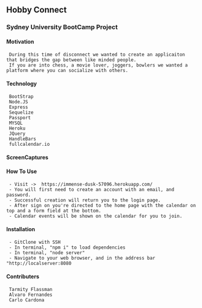 ## Hobby Connect

### Sydney University BootCamp Project 

#### Motivation
     During this time of disconnect we wanted to create an applicaiton that bridges the gap between like minded people. 
     If you are into chess, a movie lover, joggers, bowlers we wanted a platform where you can socialize with others.  

#### Technology
     BootStrap
     Node.JS
     Express
     Sequelize
     Passport
     MYSQL
     Heroku
     JQuery
     HandleBars
     fullcalendar.io
     
#### ScreenCaptures

#### How To Use
     - Visit ->  https://immense-dusk-57096.herokuapp.com/
     - You will first need to create an account with an email, and password. 
     - Successful creation will return you to the login page. 
     - After sign on you're directed to the home page with the calendar on top and a form field at the bottom.
     - Calendar events will be shown on the calendar for you to join.

#### Installation
     - GitClone with SSH
     - In terminal, "npm i" to load dependencies
     - In terminal, "node server"
     - Navigate to your web browser, and in the address bar "http://localserver:8080
     
#### Contributers
     Tarmity Flassman
     Alvaro Fernandes
     Carlo Cardona


